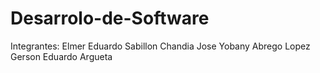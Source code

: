 # Desarrolo-de-Software
Integrantes: 
Elmer Eduardo Sabillon Chandia
Jose Yobany Abrego Lopez
Gerson Eduardo Argueta
